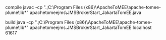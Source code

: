 

compile
javac -cp ".;C:\Program Files (x86)\ApacheToMEE\apache-tomee-plume\lib\*" apachetomeejms\JMSBrokerStart_JakartaTomEE.java

build
java -cp ".;C:\Program Files (x86)\ApacheToMEE\apache-tomee-plume\lib\*" apachetomeejms.JMSBrokerStart_JakartaTomEE localhost 61617